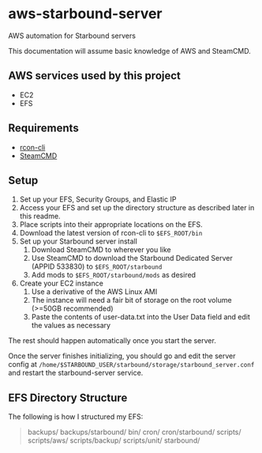 # aws-starbound-server
AWS automation for Starbound servers

This documentation will assume basic knowledge of AWS and SteamCMD.

## AWS services used by this project
- EC2
- EFS

## Requirements
- [rcon-cli](https://github.com/itzg/rcon-cli)
- [SteamCMD](https://developer.valvesoftware.com/wiki/SteamCMD)

## Setup
1. Set up your EFS, Security Groups, and Elastic IP
1. Access your EFS and set up the directory structure as described later in this readme.
1. Place scripts into their appropriate locations on the EFS.
1. Download the latest version of rcon-cli to `$EFS_ROOT/bin`
1. Set up your Starbound server install
    1. Download SteamCMD to wherever you like
    1. Use SteamCMD to download the Starbound Dedicated Server (APPID 533830) to `$EFS_ROOT/starbound`
    1. Add mods to `$EFS_ROOT/starbound/mods` as desired
1. Create your EC2 instance
    1. Use a derivative of the AWS Linux AMI
    1. The instance will need a fair bit of storage on the root volume (>=50GB recommended)
    1. Paste the contents of user-data.txt into the User Data field and edit the values as necessary

The rest should happen automatically once you start the server.

Once the server finishes initializing, you should go and edit the server config at `/home/$STARBOUND_USER/starbound/storage/starbound_server.conf`
and restart the starbound-server service.

## EFS Directory Structure

The following is how I structured my EFS:
> backups/
> backups/starbound/
> bin/
> cron/
> cron/starbound/
> scripts/
> scripts/aws/
> scripts/backup/
> scripts/unit/
> starbound/
